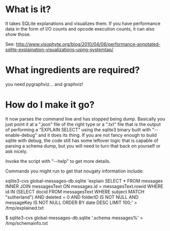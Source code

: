 # What is it?

It takes SQLite explanations and visualizes them.  If you have performance data
in the form of I/O counts and opcode execution counts, it can also show those.

See:
http://www.visophyte.org/blog/2010/04/06/performance-annotated-sqlite-explaination-visualizations-using-systemtap/

# What ingredients are required?

you need pygraphviz... and graphviz!

# How do I make it go?

It now parses the command line and has stopped being dump.  Basically you just
point it at a ".json" file of the right type or a ".txt" file that is the
output of performing a "EXPLAIN SELECT" using the sqlite3 binary built with
"--enable-debug" and it does its thing.  If you are not fancy enough to build
sqlite with debug, the code still has some leftover logic that is capable of
parsing a schema dump, but you will need to turn that back on yourself or
ask nicely.

Invoke the script with "--help" to get more details.

Commands you might run to get that nougaty information include:

sqlite3-cvs global-messages-db.sqlite 'explain SELECT * FROM messages INNER JOIN messagesText ON messages.id = messagesText.rowid WHERE id IN (SELECT docid FROM messagesText WHERE subject MATCH "sutherland") AND deleted = 0 AND folderID IS NOT NULL AND messageKey IS NOT NULL ORDER BY date DESC LIMIT 100;' > /tmp/explained.txt

$ sqlite3-cvs global-messages-db.sqlite '.schema messages%' > /tmp/schemainfo.txt
